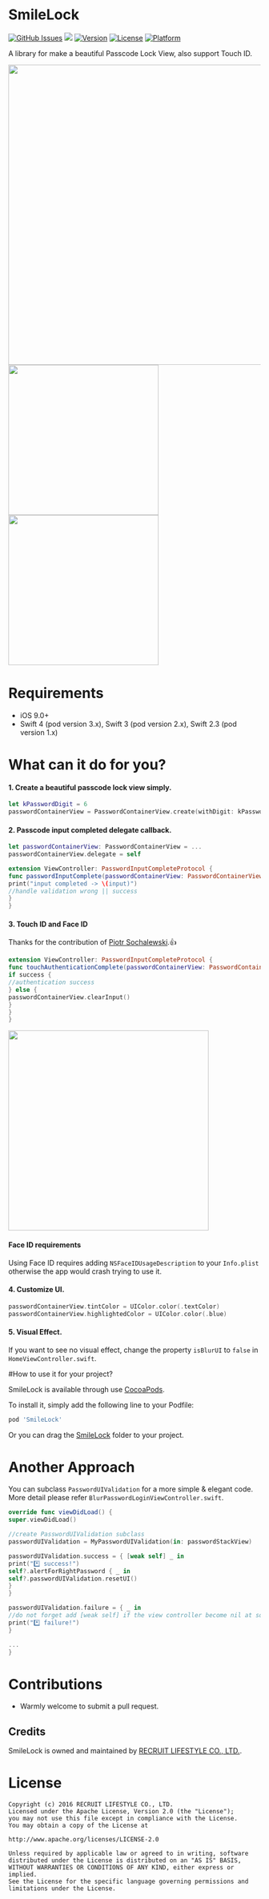 # SmileLock

[![GitHub Issues](http://img.shields.io/github/issues/recruit-lifestyle/Smile-Lock.svg?style=flat)](https://github.com/recruit-lifestyle/Smile-Lock/issues)
<a href="https://github.com/Carthage/Carthage/"><img src="https://img.shields.io/badge/Carthage-compatible-4BC51D.svg?style=flat"></a>
[![Version](https://img.shields.io/cocoapods/v/SmileLock.svg?style=flat)](http://cocoadocs.org/docsets/SmileLock)
[![License](https://img.shields.io/cocoapods/l/SmileLock.svg?style=flat)](http://cocoadocs.org/docsets/SmileLock)
[![Platform](https://img.shields.io/cocoapods/p/SmileLock.svg?style=flat)](http://cocoadocs.org/docsets/SmileLock)

A library for make a beautiful Passcode Lock View, also support Touch ID.

<img src="SmileLock-Example/demo_gif/smilelock_logo.png" width="600">

<img src="SmileLock-Example/demo_gif/demo.gif" width="300">
<img src="SmileLock-Example/demo_gif/demo_blur.gif" width="300">


# Requirements

- iOS 9.0+
- Swift 4 (pod version 3.x), Swift 3 (pod version 2.x), Swift 2.3 (pod version 1.x)

# What can it do for you?


#### 1. Create a beautiful passcode lock view simply.

``` swift
let kPasswordDigit = 6
passwordContainerView = PasswordContainerView.create(withDigit: kPasswordDigit)
```

#### 2. Passcode input completed delegate callback.

``` swift
let passwordContainerView: PasswordContainerView = ...
passwordContainerView.delegate = self

extension ViewController: PasswordInputCompleteProtocol {
func passwordInputComplete(passwordContainerView: PasswordContainerView, input: String) {
print("input completed -> \(input)")
//handle validation wrong || success
}
}

```

#### 3. Touch ID and Face ID

Thanks for the contribution of [Piotr Sochalewski](https://github.com/sochalewski).👍

``` swift
extension ViewController: PasswordInputCompleteProtocol {
func touchAuthenticationComplete(passwordContainerView: PasswordContainerView, success: Bool) {
if success {
//authentication success
} else {
passwordContainerView.clearInput()
}
}
}
```
<img src="SmileLock-Example/demo_gif/touch_id.png" width="400">

#### Face ID requirements

Using Face ID requires adding `NSFaceIDUsageDescription` to your `Info.plist` otherwise the app would crash trying to use it.

#### 4. Customize UI.

``` swift
passwordContainerView.tintColor = UIColor.color(.textColor)
passwordContainerView.highlightedColor = UIColor.color(.blue)
```

#### 5. Visual Effect.
If you want to see no visual effect, change the property `isBlurUI` to `false` in `HomeViewController.swift`.


#How to use it for your project?

SmileLock is available through use [CocoaPods](http://cocoapods.org).

To install it, simply add the following line to your Podfile:

```Ruby
pod 'SmileLock'
```
Or you can drag the [SmileLock](https://github.com/recruit-lifestyle/Smile-Lock/tree/master/SmileLock) folder to your project.

# Another Approach
You can subclass `PasswordUIValidation` for a more simple & elegant code. More detail please refer `BlurPasswordLoginViewController.swift`.

```swift
override func viewDidLoad() {
super.viewDidLoad()

//create PasswordUIValidation subclass
passwordUIValidation = MyPasswordUIValidation(in: passwordStackView)

passwordUIValidation.success = { [weak self] _ in
print("*️⃣ success!")
self?.alertForRightPassword { _ in
self?.passwordUIValidation.resetUI()
}
}

passwordUIValidation.failure = { _ in
//do not forget add [weak self] if the view controller become nil at some point during its lifetime
print("*️⃣ failure!")
}

...
}
```

# Contributions

* Warmly welcome to submit a pull request.

## Credits
SmileLock is owned and maintained by [RECRUIT LIFESTYLE CO., LTD.](http://www.recruit-lifestyle.co.jp/).

# License
```
Copyright (c) 2016 RECRUIT LIFESTYLE CO., LTD.
Licensed under the Apache License, Version 2.0 (the "License");
you may not use this file except in compliance with the License.
You may obtain a copy of the License at

http://www.apache.org/licenses/LICENSE-2.0

Unless required by applicable law or agreed to in writing, software
distributed under the License is distributed on an "AS IS" BASIS,
WITHOUT WARRANTIES OR CONDITIONS OF ANY KIND, either express or implied.
See the License for the specific language governing permissions and
limitations under the License.
```
